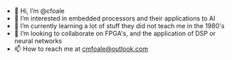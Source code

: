 - 👋 Hi, I’m @cfoale
- 👀 I’m interested in embedded processors and their applications to AI
- 🌱 I’m currently learning a lot of stuff they did not teach me in the 1980's
- 💞️ I’m looking to collaborate on FPGA's, and the application of DSP or neural networks
- 📫 How to reach me at cmfoale@outlook.com

<!---
cfoale/cfoale is a ✨ special ✨ repository because its `README.md` (this file) appears on your GitHub profile.
You can click the Preview link to take a look at your changes.
--->

